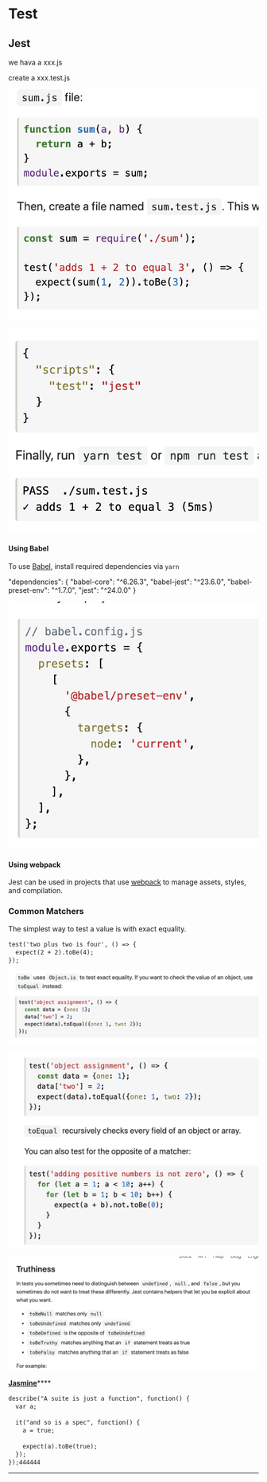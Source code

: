 # Test

## Jest

we hava a xxx.js

create a xxx.test.js

![](../.gitbook/assets/image%20%2826%29.png)

![](../.gitbook/assets/image%20%282%29.png)

#### Using Babel

To use [Babel](http://babeljs.io/), install required dependencies via `yarn`

"dependencies": { "babel-core": "^6.26.3", "babel-jest": "^23.6.0", "babel-preset-env": "^1.7.0", "jest": "^24.0.0" }

![](../.gitbook/assets/image%20%2811%29.png)

#### Using webpack

Jest can be used in projects that use [webpack](https://webpack.github.io/) to manage assets, styles, and compilation. 



### Common Matchers

The simplest way to test a value is with exact equality.

```text
test('two plus two is four', () => {
  expect(2 + 2).toBe(4);
});
```

![](../.gitbook/assets/image%20%2812%29.png)

![](../.gitbook/assets/image%20%2845%29.png)

![](../.gitbook/assets/image%20%2847%29.png)



 [**Jasmine**](https://jasmine.github.io/)\*\*\*\*

```text
describe("A suite is just a function", function() {
  var a;

  it("and so is a spec", function() {
    a = true;

    expect(a).toBe(true);
  });
});444444
```

  
****





